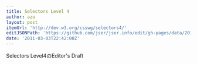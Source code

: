 ```yaml
---
title: Selectors Level 4
author: azu
layout: post
itemUrl: 'http://dev.w3.org/csswg/selectors4/'
editJSONPath: 'https://github.com/jser/jser.info/edit/gh-pages/data/2011/03/index.json'
date: '2011-03-03T22:42:00Z'
---
```

Selectors Level4のEditor's Draft
